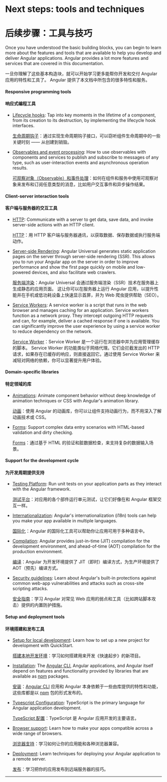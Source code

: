 # Next steps: tools and techniques

# 后续步骤：工具与技巧

Once you have understood the basic building blocks, you can begin to learn more about the features and tools that are available to help you develop and deliver Angular applications.  Angular provides a lot more features and services that are covered in this documentation.

一旦你理解了这些基本构造块，就可以开始学习更多能帮你开发和交付 Angular 应用的特性和工具了。
Angular 提供了本文档中所包含的很多特性和服务。

#### Responsive programming tools

#### 响应式编程工具

   * [Lifecycle hooks](guide/lifecycle-hooks): Tap into key moments in the lifetime of a component, from its creation to its destruction, by implementing the lifecycle hook interfaces.

      [生命周期钩子](guide/lifecycle-hooks)：通过实现生命周期钩子接口，可以窃听组件生命周期中的一些关键时刻 —— 从创建到销毁。

   * [Observables and event processing](guide/observables): How to use observables with components and services to publish and subscribe to messages of any type, such as user-interaction events and asynchronous operation results.

      [可观察对象（Observable）和事件处理](guide/observables)：如何在组件和服务中使用可观察对象来发布和订阅任意类型的消息，比如用户交互事件和异步操作结果。

#### Client-server interaction tools

#### 客户端与服务器的交互工具

  * [HTTP](guide/http): Communicate with a server to get data, save data, and invoke server-side actions with an HTTP client.

     [HTTP](guide/http)：用 HTTP 客户端与服务器通讯，以获取数据、保存数据或执行服务端动作。

  * [Server-side Rendering](guide/universal): Angular Universal generates static application pages on the server through server-side rendering (SSR). This allows you to run your Angular app on the server in order to improve performance and show the first page quickly on mobile and low-powered devices, and also facilitate web crawlers.

     [服务端渲染](guide/universal)：Angular Universal 会通过服务端渲染（SSR）技术在服务器上生成静态的应用页面。
    这让你可以在服务器上运行 Angular 应用，以提升性能并在手机或低功耗设备上快速显示首屏，并为 Web 爬虫提供帮助（SEO）。

  * [Service Workers](guide/service-worker-intro): A service worker is a script that runs in the web browser and manages caching for an application. Service workers function as a network proxy. They intercept outgoing HTTP requests and can, for example, deliver a cached response if one is available. You can significantly improve the user experience by using a service worker to reduce dependency on the network.

     [Service Worker](guide/service-worker-intro)：Service Worker 是一个运行在浏览器中并为应用管理缓存的脚本。
    Service Worker 的功能类似于网络代理。它们会拦截发出的 HTTP 请求，如果存在已缓存的响应，则直接返回它。通过使用 Service Worker 来减轻对网络的依赖，你可以显著提升用户体验。

#### Domain-specific libraries

#### 特定领域的库

   * [Animations](guide/animations): Animate component behavior
without deep knowledge of animation techniques or CSS with Angular's animation library.

      [动画](guide/animations)：使用 Angular 的动画库，你可以让组件支持动画行为，而不用深入了解动画技术或 CSS。

   * [Forms](guide/forms): Support complex data entry scenarios with HTML-based validation and dirty checking.

      [Forms](guide/forms)：通过基于 HTML 的验证和脏数据检查，来支持复杂的数据输入场景。

#### Support for the development cycle

#### 为开发周期提供支持

   * [Testing Platform](guide/testing): Run unit tests on your application parts as they interact with the Angular framework.

      [测试平台](guide/testing)：对应用的各个部件运行单元测试，让它们好像在和 Angular 框架交互一样。

   * [Internationalization](guide/i18n):  Angular's internationalization (i18n) tools can help you make your app available in multiple languages.

      [国际化](guide/i18n)：Angular 的国际化工具可以帮助你让应用可用于多种语言中。

   * [Compilation](guide/aot-compiler): Angular provides just-in-time (JIT) compilation for the development environment, and ahead-of-time (AOT) compilation for the production environment.

      [编译](guide/aot-compiler)：Angular 为开发环境提供了 JIT（即时）编译方式，为生产环境提供了 AOT（预先）编译方式。

   * [Security guidelines](guide/security): Learn about Angular's built-in protections against common web-app vulnerabilities and attacks such as cross-site scripting attacks.

      [安全指南](guide/security)：学习 Angular 对常见 Web 应用的弱点和工具（比如跨站脚本攻击）提供的内置防护措施。

#### Setup and deployment tools

#### 环境搭建和发布工具

   * [Setup for local development](guide/setup): Learn how to set up a new project for development with QuickStart.

      [搭建本地开发环境](guide/setup)：学习如何搭建用来开发《快速起步》的新项目。

   * [Installation](guide/npm-packages): The [Angular CLI](https://cli.angular.io/), Angular applications, and Angular itself depend on features and functionality provided by libraries that are available as [npm](https://docs.npmjs.com/) packages.

      [安装](guide/npm-packages)：[Angular CLI](https://cli.angular.io/) 应用和 Angular 本身依赖于一些由库提供的特性和功能，这些库都是以 [npm](https://docs.npmjs.com/) 包的形式发布的。

   * [Typescript Configuration](guide/typescript-configuration): TypeScript is the primary language for Angular application development.

      [TypeScript 配置](guide/typescript-configuration)：TypeScript 是 Angular 应用开发的主要语言。

   * [Browser support](guide/browser-support): Learn how to make your apps compatible across a wide range of browsers.

      [浏览器支持](guide/browser-support)：学习如何让你的应用能和各种浏览器兼容。

   * [Deployment](guide/deployment): Learn techniques for deploying your Angular application to a remote server.

      [发布](guide/deployment)：学习把你的应用发布到远端服务器的技巧。

<hr/>
